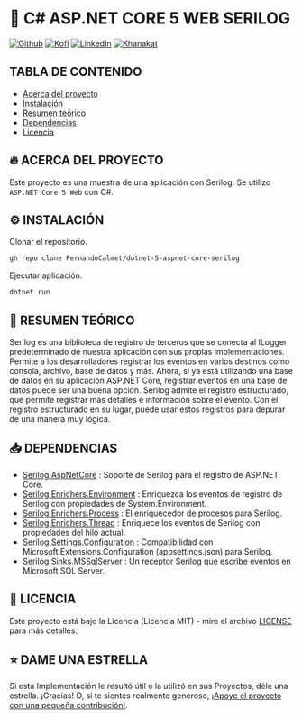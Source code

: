# 🦄 C# ASP.NET CORE 5 WEB SERILOG

[![Github][github-shield]][github-url]
[![Kofi][kofi-shield]][kofi-url]
[![LinkedIn][linkedin-shield]][linkedin-url]
[![Khanakat][khanakat-shield]][khanakat-url]

## TABLA DE CONTENIDO

* [Acerca del proyecto](#acerca-del-proyecto)
* [Instalación](#instalación)
* [Resumen teórico](#resumen-teórico)
* [Dependencias](#dependencias)
* [Licencia](#licencia)

## 🔥 ACERCA DEL PROYECTO

Este proyecto es una muestra de una aplicación con Serilog. Se utilizo ``ASP.NET Core 5 Web`` con C#.

## ⚙️ INSTALACIÓN

Clonar el repositorio.

```bash
gh repo clone FernandoCalmet/dotnet-5-aspnet-core-serilog
```

Ejecutar aplicación.

```bash
dotnet run
```

## 📓 RESUMEN TEÓRICO

Serilog es una biblioteca de registro de terceros que se conecta al ILogger predeterminado de nuestra aplicación con sus propias implementaciones. Permite a los desarrolladores registrar los eventos en varios destinos como consola, archivo, base de datos y más. Ahora, si ya está utilizando una base de datos en su aplicación ASP.NET Core, registrar eventos en una base de datos puede ser una buena opción. Serilog admite el registro estructurado, que permite registrar más detalles e información sobre el evento. Con el registro estructurado en su lugar, puede usar estos registros para depurar de una manera muy lógica.

## 📥 DEPENDENCIAS

- [Serilog.AspNetCore](https://www.nuget.org/packages/Serilog.AspNetCore/4.1.1-dev-00241) : Soporte de Serilog para el registro de ASP.NET Core.
- [Serilog.Enrichers.Environment](https://www.nuget.org/packages/Serilog.Enrichers.Environment/2.2.1-dev-00787) : Enriquezca los eventos de registro de Serilog con propiedades de System.Environment.
- [Serilog.Enrichers.Process](https://www.nuget.org/packages/Serilog.Enrichers.Process/) : El enriquecedor de procesos para Serilog.
- [Serilog.Enrichers.Thread](https://www.nuget.org/packages/Serilog.Enrichers.Thread/3.2.0-dev-00752) : Enriquece los eventos de Serilog con propiedades del hilo actual.
- [Serilog.Settings.Configuration](https://www.nuget.org/packages/Serilog.Settings.Configuration/) : Compatibilidad con Microsoft.Extensions.Configuration (appsettings.json) para Serilog.
- [Serilog.Sinks.MSSqlServer](https://www.nuget.org/packages/Serilog.Sinks.MSSqlServer/5.7.0-dev-00405) : Un receptor Serilog que escribe eventos en Microsoft SQL Server.

## 📄 LICENCIA

Este proyecto está bajo la Licencia (Licencia MIT) - mire el archivo [LICENSE](LICENSE) para más detalles.

## ⭐️ DAME UNA ESTRELLA

Si esta Implementación le resultó útil o la utilizó en sus Proyectos, déle una estrella. ¡Gracias! O, si te sientes realmente generoso, [¡Apoye el proyecto con una pequeña contribución!](https://ko-fi.com/fernandocalmet).

<!--- reference style links --->
[github-shield]: https://img.shields.io/badge/-@fernandocalmet-%23181717?style=flat-square&logo=github
[github-url]: https://github.com/fernandocalmet
[kofi-shield]: https://img.shields.io/badge/-@fernandocalmet-%231DA1F2?style=flat-square&logo=kofi&logoColor=ff5f5f
[kofi-url]: https://ko-fi.com/fernandocalmet
[linkedin-shield]: https://img.shields.io/badge/-fernandocalmet-blue?style=flat-square&logo=Linkedin&logoColor=white&link=https://www.linkedin.com/in/fernandocalmet
[linkedin-url]: https://www.linkedin.com/in/fernandocalmet
[khanakat-shield]: https://img.shields.io/badge/khanakat.com-brightgreen?style=flat-square
[khanakat-url]: https://khanakat.com
